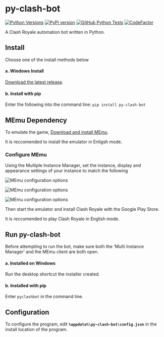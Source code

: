 # py-clash-bot

[![Python Versions](https://img.shields.io/pypi/pyversions/py-clash-bot)](https://www.python.org/downloads/) [![PyPI version](https://badge.fury.io/py/py-clash-bot.svg)](https://pypi.org/project/py-clash-bot/) [![GitHub Python Tests](https://github.com/matthewmiglio/py-clash-bot/actions/workflows/python-tests.yml/badge.svg)](https://github.com/matthewmiglio/py-clash-bot/actions/workflows/python-tests.yml) [![CodeFactor](https://www.codefactor.io/repository/github/matthewmiglio/py-clash-bot/badge)](https://www.codefactor.io/repository/github/matthewmiglio/py-clash-bot)

A Clash Royale automation bot written in Python.

## Install

Choose one of the install methods below

#### a. Windows Install

[Download the latest release](https://github.com/matthewmiglio/py-clash-bot/releases).

#### b. Install with pip

Enter the following into the command line:
```pip install py-clash-bot```

## MEmu Dependency

To emulate the game, [Download and install MEmu](https://www.memuplay.com/).

It is reccomended to install the emulator in Enligsh mode.

### Configure MEmu

Using the Multiple Instance Manager, set the instance, display and appearance settings of your instance to match the following

![MEmu configuration options](https://github.com/matthewmiglio/py-clash-bot/blob/master/docs/src/assets/memu_instance_settings.webp?raw=true)

![MEmu configuration options](https://github.com/matthewmiglio/py-clash-bot/blob/master/docs/src/assets/memu_display_settings.webp?raw=true)

![MEmu configuration options](https://github.com/matthewmiglio/py-clash-bot/blob/master/docs/src/assets/memu_appearance_settings.webp?raw=true)

Then start the emulator and install Clash Royale with the Google Play Store.

It is reccomended to play Clash Royale in English mode.

## Run py-clash-bot

Before attempting to run the bot, make sure both the 'Multi Instance Manager' and the MEmu client are both open.

#### a. Installed on Windows

Run the desktop shortcut the installer created.

#### b. Installed with pip

Enter `pyclashbot` in the command line.

## Configuration

To configure the program, edit **`%appdata%\py-clash-bot\config.json`** in the install location of the program.
